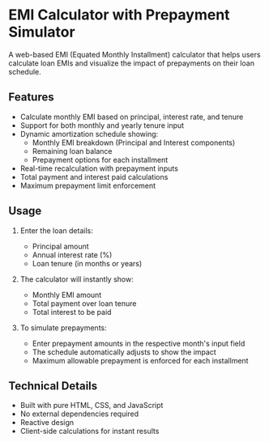 # EMI Calculator with Prepayment Simulator

A web-based EMI (Equated Monthly Installment) calculator that helps users calculate loan EMIs and visualize the impact of prepayments on their loan schedule.

## Features

- Calculate monthly EMI based on principal, interest rate, and tenure
- Support for both monthly and yearly tenure input
- Dynamic amortization schedule showing:
  - Monthly EMI breakdown (Principal and Interest components)
  - Remaining loan balance
  - Prepayment options for each installment
- Real-time recalculation with prepayment inputs
- Total payment and interest paid calculations
- Maximum prepayment limit enforcement

## Usage

1. Enter the loan details:
   - Principal amount
   - Annual interest rate (%)
   - Loan tenure (in months or years)

2. The calculator will instantly show:
   - Monthly EMI amount
   - Total payment over loan tenure
   - Total interest to be paid

3. To simulate prepayments:
   - Enter prepayment amounts in the respective month's input field
   - The schedule automatically adjusts to show the impact
   - Maximum allowable prepayment is enforced for each installment

## Technical Details

- Built with pure HTML, CSS, and JavaScript
- No external dependencies required
- Reactive design
- Client-side calculations for instant results
